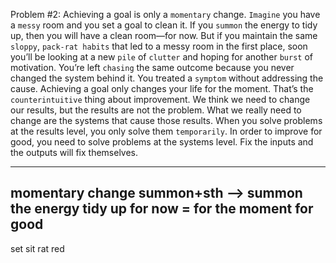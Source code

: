 Problem #2: Achieving a goal is only a `momentary` change.
`Imagine` you have a `messy` room and you set a goal to clean it. If you
`summon` the energy to tidy up, then you will have a clean room—for
now. But if you maintain the same `sloppy`, `pack-rat habits` that led to a
messy room in the first place, soon you’ll be looking at a new `pile` of
`clutter` and hoping for another `burst` of motivation. You’re left `chasing`
the same outcome because you never changed the system behind it.
You treated a `symptom` without addressing the cause.
Achieving a goal only changes your life for the moment. That’s the
`counterintuitive` thing about improvement. We think we need to
change our results, but the results are not the problem. What we really
need to change are the systems that cause those results. When you
solve problems at the results level, you only solve them `temporarily`. In
order to improve for good, you need to solve problems at the systems
level. Fix the inputs and the outputs will fix themselves.

---
momentary change
summon+sth --> summon the energy
tidy up
for now = for the moment
for good
---
set sit
rat red
